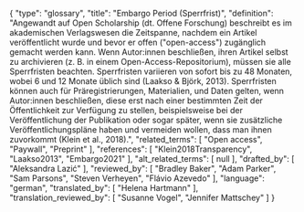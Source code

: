 {
    "type": "glossary",
    "title": "Embargo Period (Sperrfrist)",
    "definition": "Angewandt auf Open Scholarship (dt. Offene Forschung) beschreibt es im akademischen Verlagswesen die Zeitspanne, nachdem ein Artikel veröffentlicht wurde und bevor er offen (\"open-access\") zugänglich gemacht werden kann. Wenn Autor:innen beschließen, ihren Artikel selbst zu archivieren (z. B. in einem Open-Access-Repositorium), müssen sie alle Sperrfristen beachten. Sperrfristen variieren von sofort bis zu 48 Monaten, wobei 6 und 12 Monate üblich sind (Laakso & Björk, 2013). Sperrfristen können auch für Präregistrierungen, Materialien, und Daten gelten, wenn Autor:innen beschließen, diese erst nach einer bestimmten Zeit der Öffentlichkeit zur Verfügung zu stellen, beispielsweise bei der Veröffentlichung der Publikation oder sogar später, wenn sie zusätzliche Veröffentlichungspläne haben und vermeiden wollen, dass man ihnen zuvorkommt (Klein et al., 2018).",
    "related_terms": [
        "Open access",
        "Paywall",
        "Preprint"
    ],
    "references": [
        "Klein2018Transparency",
        "Laakso2013",
        "Embargo2021"
    ],
    "alt_related_terms": [
        null
    ],
    "drafted_by": [
        "Aleksandra Lazić"
    ],
    "reviewed_by": [
        "Bradley Baker",
        "Adam Parker",
        "Sam Parsons",
        "Steven Verheyen",
        "Flávio Azevedo"
    ],
    "language": "german",
    "translated_by": [
        "Helena Hartmann"
    ],
    "translation_reviewed_by": [
        "Susanne Vogel",
        "Jennifer Mattschey"
    ]
}